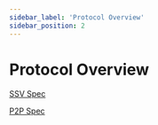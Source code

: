 ```yaml
---
sidebar_label: 'Protocol Overview'
sidebar_position: 2
---
```


# Protocol Overview

[SSV Spec](https://github.com/ssvlabs/ssv-spec)

[P2P Spec](https://github.com/ssvlabs/ssv-spec/tree/main/p2p)